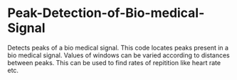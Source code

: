 # Peak-Detection-of-Bio-medical-Signal
Detects peaks of  a bio medical signal.
This code locates peaks present in a bio medical signal. Values of windows can be varied according to distances between peaks. This can be used to find rates of repitition like heart rate etc.
